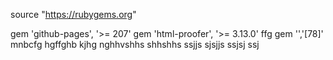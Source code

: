 source "https://rubygems.org"

gem 'github-pages', '>= 207'
gem 'html-proofer', '>= 3.13.0'
ffg
gem '','[78]'
mnbcfg
hgffghb
kjhg
nghhvshhs
shhshhs
ssjjs
sjsjjs
ssjsj
ssj
